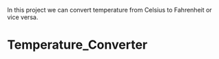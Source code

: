 In this project we can convert temperature from Celsius to Fahrenheit or vice versa.


# Temperature_Converter
